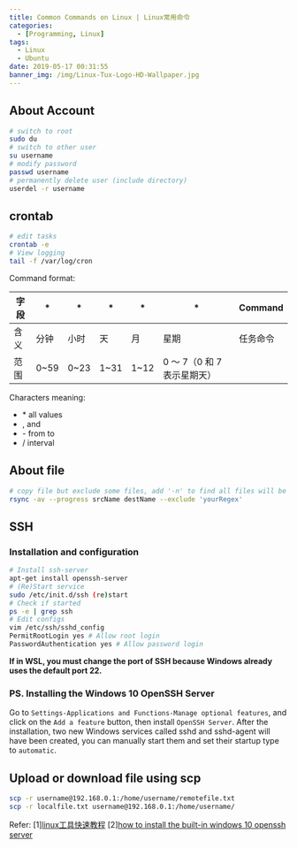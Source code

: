 ```yaml
---
title: Common Commands on Linux | Linux常用命令
categories:
  - [Programming, Linux]
tags:
  - Linux
  - Ubuntu
date: 2019-05-17 00:31:55
banner_img: /img/Linux-Tux-Logo-HD-Wallpaper.jpg
---
```


## About Account

```bash
# switch to root
sudo du
# switch to other user
su username
# modify password
passwd username
# permanently delete user (include directory)
userdel -r username
```

## crontab

```bash
# edit tasks
crontab -e
# View logging
tail -f /var/log/cron
```

Command format:

| 字段 | \*   | \*   | \*   | \*   | \*                          | Command  |
| ---- | ---- | ---- | ---- | ---- | --------------------------- | -------- |
| 含义 | 分钟 | 小时 | 天   | 月   | 星期                        | 任务命令 |
| 范围 | 0~59 | 0~23 | 1~31 | 1~12 | 0 ～ 7（0 和 7 表示星期天） |          |

Characters meaning:

- \* all values
- , and
- \- from to
- / interval

## About file

```bash
# copy file but exclude some files, add '-n' to find all files will be influenced
rsync -av --progress srcName destName --exclude 'yourRegex'
```

## SSH

### Installation and configuration

```bash
# Install ssh-server
apt-get install openssh-server
# (Re)Start service
sudo /etc/init.d/ssh (re)start
# Check if started
ps -e | grep ssh
# Edit configs
vim /etc/ssh/sshd_config
PermitRootLogin yes # Allow root login
PasswordAuthentication yes # Allow password login
```

**If in WSL, you must change the port of SSH because Windows already uses the default port 22.**

### PS. Installing the Windows 10 OpenSSH Server

Go to `Settings-Applications and Functions-Manage optional features`, and click on the `Add a feature` button, then install `OpenSSH Server`. After the installation, two new Windows services called sshd and sshd-agent will have been created, you can manually start them and set their startup type to `automatic`.

## Upload or download file using scp

```bash
scp -r username@192.168.0.1:/home/username/remotefile.txt
scp -r localfile.txt username@192.168.0.1:/home/username/
```

Refer:
[1][linux工具快速教程](https://linuxtools-rst.readthedocs.io/zh_CN/latest/index.html)
[2][how to install the built-in windows 10 openssh server](https://www.bleepingcomputer.com/news/microsoft/how-to-install-the-built-in-windows-10-openssh-server/)
